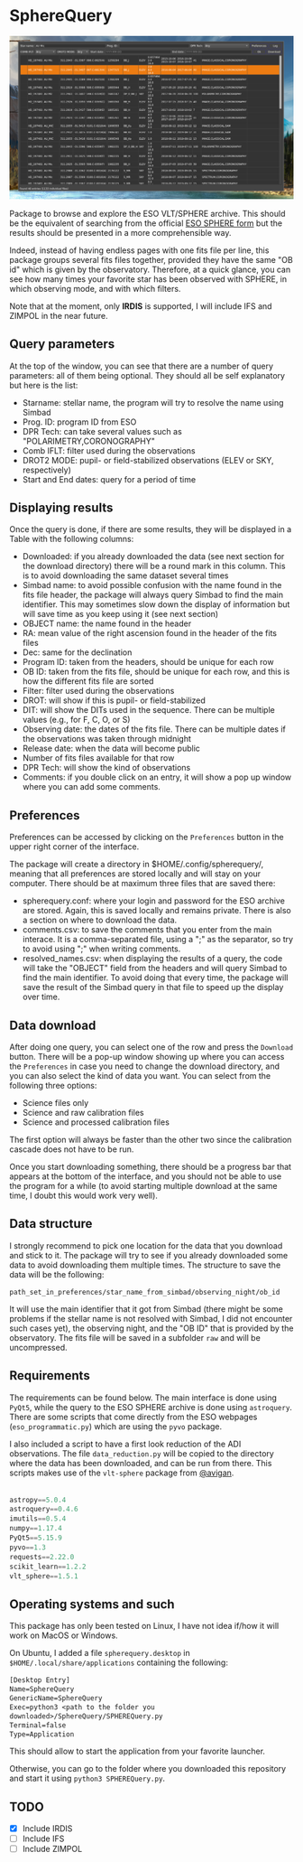 # SphereQuery

![example](screenshots/SphereQuery.png)

Package to browse and explore the ESO VLT/SPHERE archive. This should be the equivalent of searching from the official [ESO SPHERE form](http://archive.eso.org/wdb/wdb/eso/sphere/form) but the results should be presented in a more comprehensible way.

Indeed, instead of having endless pages with one fits file per line, this package groups several fits files together, provided they have the same "OB id" which is given by the observatory. Therefore, at a quick glance, you can see how many times your favorite star has been observed with SPHERE, in which observing mode, and with which filters.

Note that at the moment, only **IRDIS** is supported, I will include IFS and ZIMPOL in the near future.

## Query parameters

At the top of the window, you can see that there are a number of query parameters: all of them being optional. They should all be self explanatory but here is the list:

- Starname: stellar name, the program will try to resolve the name using Simbad
- Prog. ID: program ID from ESO
- DPR Tech: can take several values such as "POLARIMETRY,CORONOGRAPHY"
- Comb IFLT: filter used during the observations
- DROT2 MODE: pupil- or field-stabilized observations (ELEV or SKY, respectively)
- Start and End dates: query for a period of time

## Displaying results

Once the query is done, if there are some results, they will be displayed in a Table with the following columns:

- Downloaded: if you already downloaded the data (see next section for the download directory) there will be a round mark in this column. This is to avoid downloading the same dataset several times
- Simbad name: to avoid possible confusion with the name found in the fits file header, the package will always query Simbad to find the main identifier. This may sometimes slow down the display of information but will save time as you keep using it (see next section)
- OBJECT name: the name found in the header
- RA: mean value of the right ascension found in the header of the fits files
- Dec: same for the declination
- Program ID: taken from the headers, should be unique for each row
- OB ID: taken from the fits file, should be unique for each row, and this is how the different fits file are sorted
- Filter: filter used during the observations
- DROT: will show if this is pupil- or field-stabilized
- DIT: will show the DITs used in the sequence. There can be multiple values (e.g., for F, C, O, or S)
- Observing date: the dates of the fits file. There can be multiple dates if the observations was taken through midnight
- Release date: when the data will become public
- Number of fits files available for that row
- DPR Tech: will show the kind of observations
- Comments: if you double click on an entry, it will show a pop up window where you can add some comments.

## Preferences

Preferences can be accessed by clicking on the `Preferences` button in the upper right corner of the interface.

The package will create a directory in $HOME/.config/spherequery/, meaning that all preferences are stored locally and will stay on your computer. There should be at maximum three files that are saved there:

- spherequery.conf: where your login and password for the ESO archive are stored. Again, this is saved locally and remains private. There is also a section on where to download the data.
- comments.csv: to save the comments that you enter from the main interace. It is a comma-separated file, using a ";" as the separator, so try to avoid using ";" when writing comments.
- resolved_names.csv: when displaying the results of a query, the code will take the "OBJECT" field from the headers and will query Simbad to find the main identifier. To avoid doing that every time, the package will save the result of the Simbad query in that file to speed up the display over time.

## Data download

After doing one query, you can select one of the row and press the `Download` button. There will be a pop-up window showing up where you can access the `Preferences` in case you need to change the download directory, and you can also select the kind of data you want. You can select from the following three options:

- Science files only
- Science and raw calibration files
- Science and processed calibration files

The first option will always be faster than the other two since the calibration cascade does not have to be run.

Once you start downloading something, there should be a progress bar that appears at the bottom of the interface, and you should not be able to use the program for a while (to avoid starting multiple download at the same time, I doubt this would work very well).

## Data structure

I strongly recommend to pick one location for the data that you download and stick to it. The package will try to see if you already downloaded some data to avoid downloading them multiple times. The structure to save the data will be the following:

```
path_set_in_preferences/star_name_from_simbad/observing_night/ob_id
```

It will use the main identifier that it got from Simbad (there might be some problems if the stellar name is not resolved with Simbad, I did not encounter such cases yet), the observing night, and the "OB ID" that is provided by the observatory. The fits file will be saved in a subfolder `raw` and will be uncompressed.

## Requirements

The requirements can be found below. The main interface is done using `PyQt5`, while the query to the ESO SPHERE archive is done using `astroquery`. There are some scripts that come directly from the ESO webpages (`eso_programmatic.py`) which are using the `pyvo` package.

I also included a script to have a first look reduction of the ADI observations. The file `data_reduction.py` will be copied to the directory where the data has been downloaded, and can be run from there. This scripts makes use of the `vlt-sphere` package from [@avigan](https://github.com/avigan).

```python

astropy==5.0.4
astroquery==0.4.6
imutils==0.5.4
numpy==1.17.4
PyQt5==5.15.9
pyvo==1.3
requests==2.22.0
scikit_learn==1.2.2
vlt_sphere==1.5.1

```

## Operating systems and such

This package has only been tested on Linux, I have not idea if/how it will work on MacOS or Windows.

On Ubuntu, I added a file `spherequery.desktop` in `$HOME/.local/share/applications` containing the following:

```
[Desktop Entry]
Name=SphereQuery
GenericName=SphereQuery
Exec=python3 <path to the folder you downloaded>/SphereQuery/SPHEREQuery.py
Terminal=false
Type=Application
```

This should allow to start the application from your favorite launcher.

Otherwise, you can go to the folder where you downloaded this repository and start it using `python3 SPHEREQuery.py`.

## TODO

- [x] Include IRDIS
- [ ] Include IFS
- [ ] Include ZIMPOL
